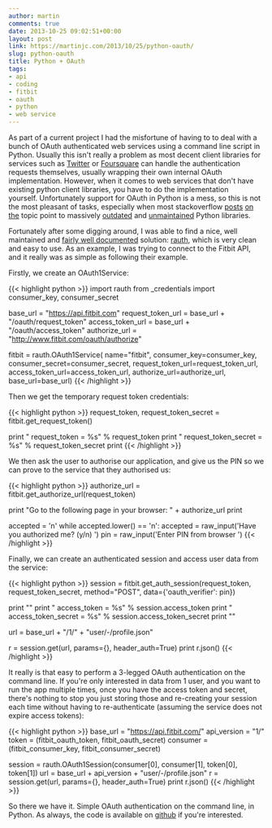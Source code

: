 ```yaml
---
author: martin
comments: true
date: 2013-10-25 09:02:51+00:00
layout: post
link: https://martinjc.com/2013/10/25/python-oauth/
slug: python-oauth
title: Python + OAuth
tags:
- api
- coding
- fitbit
- oauth
- python
- web service
---
```


As part of a current project I had the misfortune of having to to deal with a bunch of OAuth authenticated web services using a command line script in Python. Usually this isn't really a problem as most decent client libraries for services such as [Twitter](https://github.com/tweepy/tweepy) or [Foursquare](https://pypi.python.org/pypi/foursquare) can handle the authentication requests themselves, usually wrapping their own internal OAuth implementation. However, when it comes to web services that don't have existing python client libraries, you have to do the implementation yourself. Unfortunately support for OAuth in Python is a mess, so this is not the most pleasant of tasks, especially when most stackoverflow [posts](http://stackoverflow.com/questions/12628246/how-to-send-oauth-request-with-python-oauth2) [on](http://stackoverflow.com/questions/15610749/github-api-v3-access-via-python-oauth2-library-redirect-issue) [the](http://stackoverflow.com/questions/1666415/python-oauth-library) topic point to massively [outdated](http://code.daaku.org/python-oauth/) and [unmaintained](https://github.com/simplegeo/python-oauth2) Python libraries.

Fortunately after some digging around, I was able to find a nice, well maintained and [fairly well documented](https://rauth.readthedocs.org/en/latest/) solution: [rauth](https://github.com/litl/rauth), which is very clean and easy to use. As an example, I was trying to connect to the Fitbit API, and it really was as simple as following their example.

Firstly, we create an OAuth1Service:

{{< highlight python >}}
import rauth
from _credentials import consumer_key, consumer_secret

base_url = "https://api.fitbit.com"
request_token_url = base_url + "/oauth/request_token"
access_token_url = base_url + "/oauth/access_token"
authorize_url = "http://www.fitbit.com/oauth/authorize"

fitbit = rauth.OAuth1Service(
 name="fitbit",
 consumer_key=consumer_key,
 consumer_secret=consumer_secret,
 request_token_url=request_token_url,
 access_token_url=access_token_url,
 authorize_url=authorize_url,
 base_url=base_url)
{{< /highlight >}}

Then we get the temporary request token credentials:


{{< highlight python >}}
request_token, request_token_secret = fitbit.get_request_token()

print " request_token = %s" % request_token
print " request_token_secret = %s" % request_token_secret
print
{{< /highlight >}}

We then ask the user to authorise our application, and give us the PIN so we can prove to the service that they authorised us:

{{< highlight python >}}
authorize_url = fitbit.get_authorize_url(request_token)

print "Go to the following page in your browser: " + authorize_url
print

accepted = 'n'
while accepted.lower() == 'n':
 accepted = raw_input('Have you authorized me? (y/n) ')
pin = raw_input('Enter PIN from browser ')
{{< /highlight >}}

Finally, we can create an authenticated session and access user data from the service:

{{< highlight python >}}
session = fitbit.get_auth_session(request_token,
 request_token_secret,
 method="POST",
 data={'oauth_verifier': pin})

print ""
print " access_token = %s" % session.access_token
print " access_token_secret = %s" % session.access_token_secret
print ""

url = base_url + "/1/" + "user/-/profile.json"

r = session.get(url, params={}, header_auth=True)
print r.json()
{{< /highlight >}}

It really is that easy to perform a 3-legged OAuth authentication on the command line. If you're only interested in data from 1 user, and you want to run the app multiple times, once you have the access token and secret, there's nothing to stop you just storing those and re-creating your session each time without having to re-authenticate (assuming the service does not expire access tokens):

{{< highlight python >}}
base_url = "https://api.fitbit.com/"
api_version = "1/"
token = (fitbit_oauth_token, fitbit_oauth_secret)
consumer = (fitbit_consumer_key, fitbit_consumer_secret)

session = rauth.OAuth1Session(consumer[0], consumer[1], token[0], token[1])
url = base_url + api_version + "user/-/profile.json"
r = session.get(url, params={}, header_auth=True)
print r.json()
{{< /highlight >}}

So there we have it. Simple OAuth authentication on the command line, in Python. As always, the code is available on [github](https://github.com/martinjc/rauth---fitbit-example) if you're interested.
